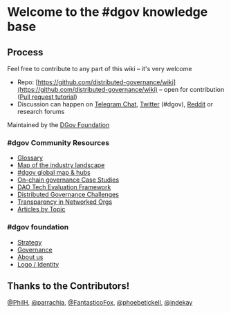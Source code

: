 # Welcome to the \#dgov knowledge base

## Process

Feel free to contribute to any part of this wiki – it's very welcome

* Repo: [https://github.com/distributed-governance/wiki](https://github.com/distributed-governance/wiki) – open for contribution \([Pull request tutorial](https://www.youtube.com/watch?v=IBYHohWm_5w)\)
* Discussion can happen on [Telegram Chat](https://dgov.foundation/#join), [Twitter](https://twitter.com/hashtag/dgov) \(\#dgov\), [Reddit](https://new.reddit.com/r/dgov/) or research forums

Maintained by the [DGov Foundation](https://dgov.foundation/)

### \#dgov Community Resources

* [Glossary](resources/glossary.md)
* [Map of the industry landscape](resources/dgov-industry-landscape.md) 
* [\#dgov global map & hubs](resources/map-of-the-industry-landscape.md)
* [On-chain governance Case Studies](resources/protocol-governance-case-studies.md)
* [DAO Tech Evaluation Framework](resources/dao-infrastructure-interoperability.md)
* [Distributed Governance Challenges](resources/distributed-governance-challenges.md)
* [Transparency in Networked Orgs](resources/transparency-in-networked-orgs.md)
* [Articles by Topic](resources/articles-by-topic-1/)

### \#dgov foundation

* [Strategy](org/dgov-collaboration-strategy/)
* [Governance](org/roles/)
* [About us](org/dgov-history.md)
* [Logo / Identity](org/identity.md)

## Thanks to the Contributors!

[@PhilH](https://github.com/PhilH), [@parrachia](https://github.com/parrachia), [@FantasticoFox](https://github.com/FantasticoFox), [@phoebetickell](https://github.com/phoebetickell), [@indekay](https://github.com/indekay)

